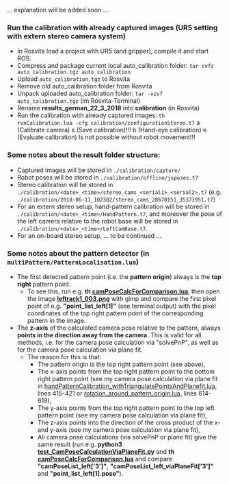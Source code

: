 ... explanation will be added soon ...

### Run the calibration with already captured images (UR5 setting with extern stereo camera system)

* In Rosvita load a project with UR5 (and gripper), compile it and start ROS.
* Compress and package current local auto_calibration folder: ``tar cvfz auto_calibration.tgz auto_calibration``
* Upload ``auto_calibration.tgz`` to Rosvita
* Remove old auto_calibration folder from Rosvita
* Unpack uploaded auto_calibration folder: ``tar -xzvf auto_calibration.tgz`` (im Rosvita-Terminal)
* Rename **results_german_22_3_2018** into **calibration** (in Rosvita)
* Run the calibration with already captured images: ``th runCalibration.lua -cfg calibration/configurationStereo.t7``
a (Calibrate camera)
s (Save calibration)!!!
b (Hand-eye calibration)
e (Evaluate calibration) Is not possible without robot movement!!!

### Some notes about the result folder structure:
* Captured images will be stored in ``./calibration/capture/``
* Robot poses will be stored in ``./calibration/offline/jsposes.t7``
* Stereo calibration will be stored in ``./calibration/<date>_<time>/stereo_cams_<serial1>_<serial2>.t7`` (e.g. ``./calibration/2018-06-11_102302/stereo_cams_28670151_35371951.t7``)
* For an extern stereo setup, hand-pattern calibration will be stored in ``./calibration/<date>_<time>/HandPattern.t7``, and moreover the pose of the left camera relative to the robot base will be stored in ``./calibration/<date>_<time>/LeftCamBase.t7``.
* For an on-board stereo setup, ... to be continued ...


### Some notes about the pattern detector (in ``multiPattern/PatternLocalisation.lua``) 
* The first detected pattern point (i.e. the **pattern origin**) always is the **top right** pattern point.
  * To see this, run e.g. **th [camPoseCalcForComparison.lua](https://github.com/Xamla/prototyping_altrogge/blob/master/pipette_tip_detection/camPoseCalcForComparison.lua)**, then open the image **[leftrack1_003.png](https://github.com/Xamla/prototyping_altrogge/blob/master/pipette_tip_detection/leftrack1_003.png)** with gimp and compare the first pixel point of e.g. **"point_list_left\[1\]"** (see terminal output) with the pixel coordinates of the top right pattern point of the corresponding pattern in the image.
* The **z-axis** of the calculated camera pose relative to the pattern, always **points in the direction away from the camera**.
  This is valid for all methods, i.e. for the camera pose calculation via "solvePnP", as well as for the camera pose calculation via plane fit.
  * The reason for this is that:
    * The pattern origin is the top right pattern point (see above),
    * The x-axis points from the top right pattern point to the bottom right pattern point (see my camera pose calculation via plane fit in [handPatternCalibration_withTriangulatePointsAndPlanefit.lua](https://github.com/Xamla/prototyping_altrogge/blob/master/calibration/handPatternCalibration_withTriangulatePointsAndPlanefit.lua), lines 415-421 or [rotation_around_pattern_origin.lua](https://github.com/Xamla/prototyping_altrogge/blob/master/calibration/rotation_around_pattern_origin.lua), lines 614-618),
    * The y-axis points from the top right pattern point to the top left pattern point (see my camera pose calculation via plane fit),
    * The z-axis points into the direction of the cross product of the x- and y-axis (see my camera pose calculation via plane fit),
    * All camera pose calculations (via solvePnP or plane fit) give the same result (run e.g. **python3 [test_CamPoseCalculationViaPlaneFit.py](https://github.com/Xamla/prototyping_altrogge/blob/master/pipette_tip_detection/test_CamPoseCalculationViaPlaneFit.py)** and **th [camPoseCalcForComparison.lua](https://github.com/Xamla/prototyping_altrogge/blob/master/pipette_tip_detection/camPoseCalcForComparison.lua)** and compare **"camPoseList_left['3']"**, **"camPoseList_left_viaPlaneFit['3']"** and **"point_list_left[1].pose"**).
